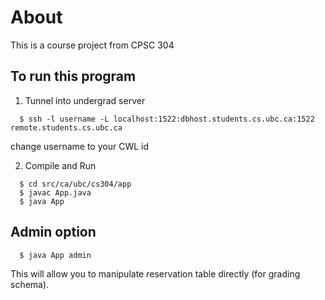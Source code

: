 # About
This is a course project from CPSC 304

## To run this program
1. Tunnel into undergrad server
```
  $ ssh -l username -L localhost:1522:dbhost.students.cs.ubc.ca:1522 remote.students.cs.ubc.ca
```
  change username to your CWL id
  
2. Compile and Run
```
  $ cd src/ca/ubc/cs304/app
  $ javac App.java
  $ java App
```
  
## Admin option
```
  $ java App admin
```
This will allow you to manipulate reservation table directly (for grading schema).
